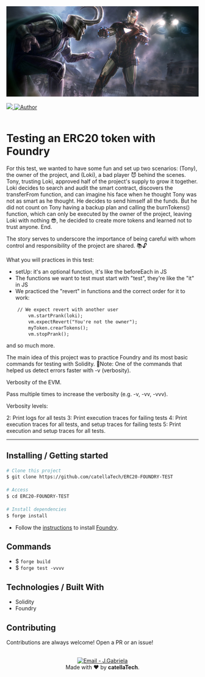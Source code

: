 <img src="./iron-man.jpg">
<!-- [![Build Status](https://travis-ci.org/mpaland/printf.svg?branch=master)](https://travis-ci.org/mpaland/printf) -->

<a href="https://github.com/catellaTech/ERC20-FOUNDRY-TEST/actions/workflows/test.yml"><img src="https://api.travis-ci.org/mpaland/printf.svg?branch=master">
</a>
<a href="https://github.com/catellaTech" target="_blank">
    <img alt="Author" src="https://img.shields.io/badge/made%20by-CatellaTech-blueviolet?style=flat-square">
  </a>
<br>
<br>

<h1>Testing an ERC20 token with Foundry</h1>

For this test, we wanted to have some fun and set up two scenarios:
(Tony), the owner of the project, and (Loki), a bad player 😈 behind the scenes. Tony, trusting Loki, approved half of the project's supply to grow it together. Loki decides to search and audit the smart contract, discovers the transferFrom function, and can imagine his face when he thought Tony was not as smart as he thought. He decides to send himself all the funds. But he did not count on Tony having a backup plan and calling the burnTokens() function, which can only be executed by the owner of the project, leaving Loki with nothing 😎, he decided to create more tokens and learned not to trust anyone. End.

The story serves to underscore the importance of being careful with whom control and responsibility of the project are shared. 📚🔓

What you will practices in this test:
- setUp: it's an optional function, it's like the beforeEach in JS
- The functions we want to test must start with "test", they're like the "it" in JS
- We practiced the "revert" in functions and the correct order for it to work:
```solidity
    // We expect revert with another user
        vm.startPrank(loki);
        vm.expectRevert("You're not the owner");
        myToken.crearTokens();
        vm.stopPrank();
```
and so much more.

The main idea of this project was to practice Foundry and its most basic commands for testing with Solidity. 
🚨Note: One of the commands that helped us detect errors faster with -v (verbosity).

Verbosity of the EVM.

Pass multiple times to increase the verbosity (e.g. -v, -vv, -vvv).

Verbosity levels:

2: Print logs for all tests
3: Print execution traces for failing tests
4: Print execution traces for all tests, and setup traces for failing tests
5: Print execution and setup traces for all tests.

<hr>
<h2> Installing / Getting started </h2>

```bash
# Clone this project
$ git clone https://github.com/catellaTech/ERC20-FOUNDRY-TEST

# Access
$ cd ERC20-FOUNDRY-TEST

# Install dependencies
$ forge install
``` 
- Follow the [instructions](https://book.getfoundry.sh/getting-started/installation.html) to install [Foundry](https://github.com/foundry-rs/foundry).

<h2>Commands</h2>

- $ `forge build`
- $ `forge test -vvvv`


<h2> Technologies / Built With </h2>

- Solidity
- Foundry

<h2>Contributing</h2>
Contributions are always welcome! Open a PR or an issue!

<br>
<br>

<p align="center">
<a href="mailto:catellatech@gmail.com" target="_blank" >
  <img alt="Email - J.Gabriela" src="https://img.shields.io/badge/Email--%23F8952D?style=social&logo=gmail">
</a> 
<br/>
  Made with ❤️ by <b>catellaTech</b>.
<p/>
